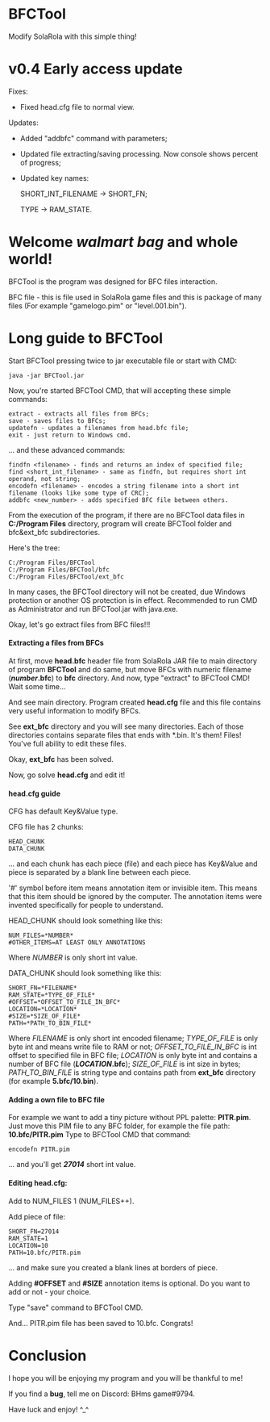 # BFCTool
Modify SolaRola with this simple thing!

# v0.4 Early access update
Fixes:
* Fixed head.cfg file to normal view.

Updates:
* Added "addbfc" command with parameters;
* Updated file extracting/saving processing. Now console shows percent of progress;
* Updated key names:
  
  SHORT_INT_FILENAME -> SHORT_FN;
  
  TYPE -> RAM_STATE.

# Welcome *walmart bag* and whole world!

BFCTool is the program was designed for BFC files interaction.

BFC file - this is file used in SolaRola game files and this is package of many files (For example "gamelogo.pim" or "level.001.bin").

# Long guide to BFCTool
Start BFCTool pressing twice to jar executable file or start with CMD:
```
java -jar BFCTool.jar
```

Now, you're started BFCTool CMD, that will accepting these simple commands:
```
extract - extracts all files from BFCs;
save - saves files to BFCs;
updatefn - updates a filenames from head.bfc file;
exit - just return to Windows cmd.
```
... and these advanced commands:
```
findfn <filename> - finds and returns an index of specified file;
find <short_int_filename> - same as findfn, but requires short int operand, not string;
encodefn <filename> - encodes a string filename into a short int filename (looks like some type of CRC);
addbfc <new_number> - adds specified BFC file between others.
```

From the execution of the program, if there are no BFCTool data files in **C:/Program Files** directory, program will create BFCTool folder and bfc&ext_bfc subdirectories.

Here's the tree:
```
C:/Program Files/BFCTool
C:/Program Files/BFCTool/bfc
C:/Program Files/BFCTool/ext_bfc
```
In many cases, the BFCTool directory will not be created, due Windows protection or another OS protection is in effect.
Recommended to run CMD as Administrator and run BFCTool.jar with java.exe.

Okay, let's go extract files from BFC files!!!

#### Extracting a files from BFCs
At first, move **head.bfc** header file from SolaRola JAR file to main directory of program **BFCTool** and do same, but move BFCs with numeric filename (*****number***.bfc**) to **bfc** directory. And now, type "extract" to BFCTool CMD! Wait some time...

And see main directory.
Program created **head.cfg** file and this file contains very useful information to modify BFCs.

See **ext_bfc** directory and you will see many directories. Each of those directories contains separate files that ends with *.bin. It's them! Files! You've full ability to edit these files.

Okay, **ext_bfc** has been solved.

Now, go solve **head.cfg** and edit it!

#### head.cfg guide
CFG has default Key&Value type.

CFG file has 2 chunks:
```
HEAD_CHUNK
DATA_CHUNK
```
... and each chunk has each piece (file) and each piece has Key&Value and piece is separated by a blank line between each piece.

'#' symbol before item means annotation item or invisible item.
This means that this item should be ignored by the computer.
The annotation items were invented specifically for people to understand.

HEAD_CHUNK should look something like this:
```
NUM_FILES=*NUMBER*
#OTHER_ITEMS=AT LEAST ONLY ANNOTATIONS
```
Where *NUMBER* is only short int value.

DATA_CHUNK should look something like this:
```
SHORT_FN=*FILENAME*
RAM_STATE=*TYPE_OF_FILE*
#OFFSET=*OFFSET_TO_FILE_IN_BFC*
LOCATION=*LOCATION*
#SIZE=*SIZE_OF_FILE*
PATH=*PATH_TO_BIN_FILE*
```
Where *FILENAME* is only short int encoded filename;
*TYPE_OF_FILE* is only byte int and means write file to RAM or not;
*OFFSET_TO_FILE_IN_BFC* is int offset to specified file in BFC file;
*LOCATION* is only byte int and contains a number of BFC file (***LOCATION*.bfc**);
*SIZE_OF_FILE* is int size in bytes;
*PATH_TO_BIN_FILE* is string type and contains path from **ext_bfc** directory (for example **5.bfc/10.bin**).

#### Adding a own file to BFC file
For example we want to add a tiny picture without PPL palette: **PITR.pim**.
Just move this PIM file to any BFC folder, for example the file path: **10.bfc/PITR.pim**
Type to BFCTool CMD that command:
```
encodefn PITR.pim
```
... and you'll get ***27014*** short int value.

#### Editing head.cfg:
Add to NUM_FILES 1 (NUM_FILES++).

Add piece of file:
```
SHORT_FN=27014
RAM_STATE=1
LOCATION=10
PATH=10.bfc/PITR.pim
```
... and make sure you created a blank lines at borders of piece.

Adding **#OFFSET** and **#SIZE** annotation items is optional. Do you want to add or not - your choice.

Type "save" command to BFCTool CMD.

And... PITR.pim file has been saved to 10.bfc.
Congrats!

# Conclusion
I hope you will be enjoying my program and you will be thankful to me!

If you find a **bug**, tell me on Discord: BHms game#9794.

Have luck and enjoy! ^⁠_⁠^
